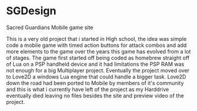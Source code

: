 # SGDesign
Sacred Guardians Mobile game site

This is a very old project that i started in High school, the idea was simple code a mobile game with timed action buttons for attack combos and add more elements to the game
over the years this game has evolved from a lot of stages. The game first started off being coded as homebrew straight off of Lua on a PSP handheld device and it had limitations
the PSP RAM was not enough for a big Multiplayer project. Eventually the project moved over to Love2D a windows Lua engine that could handle a bigger task. Love2D down the road
had been ported to Mobile by members of it's community and this is what i currently have left of the project as my Harddrive eventually died leaving no files besides the site and
preview video of the project.
